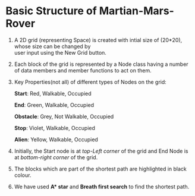 # Basic Structure of Martian-Mars-Rover 

1. A 2D grid (representing Space) is created with intial size of (20*20), whose size can be changed by  
   user input using the New Grid button. 

2. Each block of the grid is represented by a Node class having a number of data members and member
   functions to act on them.

3. Key Properties(not all) of different types of Nodes on the grid:

    <b>Start</b>: Red, Walkable, Occupied

    <b>End</b>: Green, Walkable, Occupied

    <b>Obstacle</b>: Grey, Not Walkable, Occupied

    <b>Stop</b>: Violet, Walkable, Occupied

    <b>Alien</b>: Yellow, Walkable, Occupied

4. Initially, the Start node is at <i>top-Left corner</i> of the grid and End Node is at <i>bottom-right corner</i> of the grid.

5. The blocks which are part of the shortest path are highlighted in black colour.

6. We have used <b>A* star</b> and <b>Breath first search</b> to find the shortest path.
